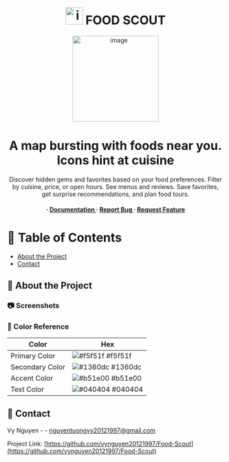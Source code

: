 

# <div align="center"><img  src="https://i.ibb.co/VHhnXP6/icon.png" alt='image' width='40'/> FOOD SCOUT</div>
<div align="center"><img src="https://i.ibb.co/BVCQ9dK/intro.png" alt='image' width='200'/> </div>

<div align='center'>

<h1>A map bursting with foods near you. Icons hint at cuisine</h1>
<p> Discover hidden gems and favorites based on your food preferences. Filter by cuisine, price, or open hours. See menus and reviews. Save favorites, get surprise recommendations, and plan food tours.</p>

<h4> <span> · </span> <a href="https://github.com/Vy Nguyen/Food Scout/blob/master/README.md"> Documentation </a> <span> · </span> <a href="https://github.com/Vy Nguyen/Food Scout/issues"> Report Bug </a> <span> · </span> <a href="https://github.com/Vy Nguyen/Food Scout/issues"> Request Feature </a> </h4>


</div>

# :notebook_with_decorative_cover: Table of Contents

- [About the Project](#star2-about-the-project)
- [Contact](#handshake-contact)


## :star2: About the Project

### :camera: Screenshots




### :art: Color Reference
| Color | Hex |
| --------------- | ---------------------------------------------------------------- |
| Primary Color | ![#f5f51f](https://via.placeholder.com/10/f5f51f?text=+) #f5f51f |
| Secondary Color | ![#1360dc](https://via.placeholder.com/10/1360dc?text=+) #1360dc |
| Accent Color | ![#b51e00](https://via.placeholder.com/10/b51e00?text=+) #b51e00 |
| Text Color | ![#040404](https://via.placeholder.com/10/040404?text=+) #040404 |

## :handshake: Contact

Vy Nguyen - - nguyentuongvy20121997@gmail.com

Project Link: [https://github.com/vynguyen20121997/Food-Scout](https://github.com/vynguyen20121997/Food-Scout)
